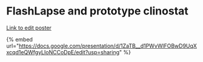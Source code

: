 # FlashLapse and prototype clinostat

[Link to edit poster ](https://docs.google.com/presentation/d/1ZaTB\_\_d1PWvWlFOBwD9UqXxcqd1eQWfgyLIoNCCoDpE/edit?usp=sharing)

{% embed url="https://docs.google.com/presentation/d/1ZaTB__d1PWvWlFOBwD9UqXxcqd1eQWfgyLIoNCCoDpE/edit?usp=sharing" %}

